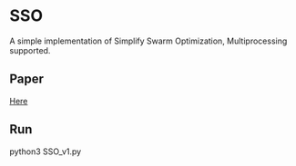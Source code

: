 # SSO
A simple implementation of Simplify Swarm Optimization, Multiprocessing supported.

## Paper
[Here](https://link.springer.com/article/10.1007/s11227-016-1903-8)

## Run

python3 SSO_v1.py
